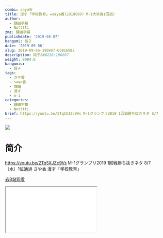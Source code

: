 ```yaml
---
combi: saya香
title: 漫才 ｢学校教育｣ ★saya香(20190807 M-1大奖赛1回战)
author:
  - 鎌鼬字幕
  - Notttti
zmz: 鎌鼬字幕
publishdate: '2019-08-07'
bangumi: 段子
date: '2019-09-06'
slug: 2019-09-06-190807-66816582
description: 段子&#8226;190807
weight: 9094.0
bangumis:
  - 段子
tags:
  - さや香
  - saya香
  - 镰鼬
  - 漫才
  - m-1
categories:
  - 鎌鼬字幕
  - Notttti
brief: https://youtu.be/2Tq5XJZc9Vs M-1グランプリ2019 1回戦勝ち抜きネタ 8/7（水）1位通過 さや香 漫才「学校教育」
---
```

![](https://raw.githubusercontent.com/tcgriffith/owaraisite/master/static/tmpimg/42a91a1e63b9a91d7bee7e8f165d04d3571562b7.jpg.480.jpg)
# 简介  
https://youtu.be/2Tq5XJZc9Vs
M-1グランプリ2019 
1回戦勝ち抜きネタ 8/7（水）1位通過
さや香 漫才「学校教育」  

[去B站观看](https://www.bilibili.com/video/av66816582/)
<div class ="resp-container"><iframe class="testiframe" src="//player.bilibili.com/player.html?aid=66816582"", scrolling="no", allowfullscreen="true" > </iframe></div> 
